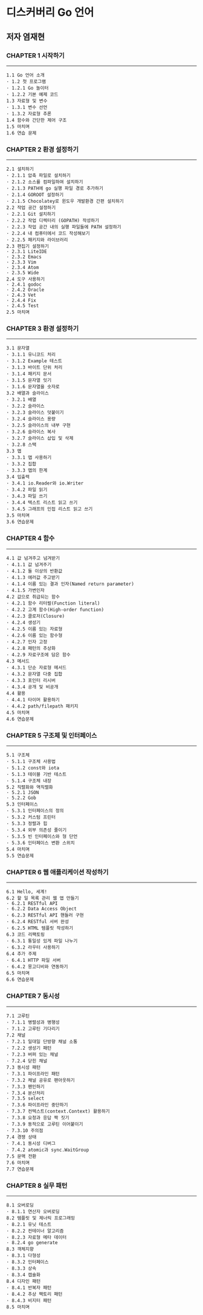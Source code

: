 디스커버리 Go 언어
======================================================
저자 염재현
---------------------------------

### CHAPTER 1 시작하기
------------------
```
1.1 Go 언어 소개
· 1.2 첫 프로그램
· 1.2.1 Go 놀이터
· 1.2.2 기본 예제 코드
1.3 자료형 및 변수
· 1.3.1 변수 선언
· 1.3.2 자료형 추론
1.4 함수와 간단한 제어 구조
1.5 마치며
1.6 연습 문제
```

### CHAPTER 2 환경 설정하기
----------------------
```
2.1 설치하기
· 2.1.1 압축 파일로 설치하기
· 2.1.2 소스를 컴파일하여 설치하기
· 2.1.3 PATH에 go 실행 파일 경로 추가하기
· 2.1.4 GOROOT 설정하기
· 2.1.5 Chocolatey로 윈도우 개발환경 간편 설치하기
2.2 작업 공간 설정하기
· 2.2.1 Git 설치하기
· 2.2.2 작업 디렉터리 (GOPATH) 작성하기
· 2.2.3 작업 공간 내의 실행 파일들에 PATH 설정하기
· 2.2.4 내 컴퓨터에서 코드 작성해보기
· 2.2.5 패키지와 라이브러리
2.3 편집기 설정하기
· 2.3.1 LiteIDE
· 2.3.2 Emacs
· 2.3.3 Vim
· 2.3.4 Atom
· 2.3.5 Wide
2.4 도구 사용하기
· 2.4.1 godoc
· 2.4.2 Oracle
· 2.4.3 Vet
· 2.4.4 Fix
· 2.4.5 Test
2.5 마치며
```

### CHAPTER 3 환경 설정하기
------------------
```
3.1 문자열
· 3.1.1 유니코드 처리
· 3.1.2 Example 테스트
· 3.1.3 바이트 단위 처리
· 3.1.4 패키지 문서
· 3.1.5 문자열 잇기
· 3.1.6 문자열을 숫자로
3.2 배열과 슬라이스
· 3.2.1 배열
· 3.2.2 슬라이스
· 3.2.3 슬라이스 덧붙이기
· 3.2.4 슬라이스 용량
· 3.2.5 슬라이스의 내부 구현
· 3.2.6 슬라이스 복사
· 3.2.7 슬라이스 삽입 및 삭제
· 3.2.8 스택
3.3 맵
· 3.3.1 맵 사용하기
· 3.3.2 집합
· 3.3.3 맵의 한계
3.4 입출력
· 3.4.1 io.Reader와 io.Writer
· 3.4.2 파일 읽기
· 3.4.3 파일 쓰기
· 3.4.4 텍스트 리스트 읽고 쓰기
· 3.4.5 그래프의 인접 리스트 읽고 쓰기
3.5 마치며
3.6 연습문제
```

### CHAPTER 4 함수
--------------
```
4.1 값 넘겨주고 넘겨받기
· 4.1.1 값 넘겨주기
· 4.1.2 둘 이상의 반환값
· 4.1.3 에러값 주고받기
· 4.1.4 이름 있는 결과 인자(Named return parameter)
· 4.1.5 가변인자
4.2 값으로 취급되는 함수
· 4.2.1 함수 리터럴(Function literal)
· 4.2.2 고계 함수(High-order function)
· 4.2.3 클로저(Closure)
· 4.2.4 생성기
· 4.2.5 이름 있는 자료형
· 4.2.6 이름 있는 함수형
· 4.2.7 인자 고정
· 4.2.8 패턴의 추상화
· 4.2.9 자료구조에 담은 함수
4.3 메서드
· 4.3.1 단순 자료형 메서드
· 4.3.2 문자열 다중 집합
· 4.3.3 포인터 리시버
· 4.3.4 공개 및 비공개
4.4 활용
· 4.4.1 타이머 활용하기
· 4.4.2 path/filepath 패키지
4.5 마치며
4.6 연습문제
```

### CHAPTER 5 구조체 및 인터페이스
----------------------------
```
5.1 구조체
· 5.1.1 구조체 사용법
· 5.1.2 const와 iota
· 5.1.3 테이블 기반 테스트
· 5.1.4 구조체 내장
5.2 직렬화와 역직렬화
· 5.2.1 JSON
· 5.2.2 Gob
5.3 인터페이스
· 5.3.1 인터페이스의 정의
· 5.3.2 커스텀 프린터
· 5.3.3 정렬과 힙
· 5.3.4 외부 의존성 줄이기
· 5.3.5 빈 인터페이스와 형 단언
· 5.3.6 인터페이스 변환 스위치
5.4 마치며
5.5 연습문제
```

### CHAPTER 6 웹 애플리케이션 작성하기
-------------------------
```
6.1 Hello, 세계!
6.2 할 일 목록 관리 웹 앱 만들기
· 6.2.1 RESTful API
· 6.2.2 Data Access Object
· 6.2.3 RESTful API 핸들러 구현
· 6.2.4 RESTful 서버 완성
· 6.2.5 HTML 템플릿 작성하기
6.3 코드 리팩토링
· 6.3.1 통일성 있게 파일 나누기
· 6.3.2 라우터 사용하기
6.4 추가 주제
· 6.4.1 HTTP 파일 서버
· 6.4.2 몽고디비와 연동하기
6.5 마치며
6.6 연습문제
```

### CHAPTER 7 동시성
--------------------
```
7.1 고루틴
· 7.1.1 병렬성과 병행성
· 7.1.2 고루틴 기다리기
7.2 채널
· 7.2.1 일대일 단방향 채널 소통
· 7.2.2 생성기 패턴
· 7.2.3 버퍼 있는 채널
· 7.2.4 닫힌 채널
7.3 동시성 패턴
· 7.3.1 파이프라인 패턴
· 7.3.2 채널 공유로 팬아웃하기
· 7.3.3 팬인하기
· 7.3.4 분산처리
· 7.3.5 select
· 7.3.6 파이프라인 중단하기
· 7.3.7 컨텍스트(context.Context) 활용하기
· 7.3.8 요청과 응답 짝 짓기
· 7.3.9 동적으로 고루틴 이어붙이기
· 7.3.10 주의점
7.4 경쟁 상태
· 7.4.1 동시성 디버그
· 7.4.2 atomic과 sync.WaitGroup
7.5 문맥 전환
7.6 마치며
7.7 연습문제
```

### CHAPTER 8 실무 패턴
-------------------
```
8.1 오버로딩
· 8.1.1 연산자 오버로딩
8.2 템플릿 및 제너릭 프로그래밍
· 8.2.1 유닛 테스트
· 8.2.2 컨테이너 알고리즘
· 8.2.3 자료형 메타 데이터
· 8.2.4 go generate
8.3 객체지향
· 8.3.1 다형성
· 8.3.2 인터페이스
· 8.3.3 상속
· 8.3.4 캡슐화
8.4 디자인 패턴
· 8.4.1 반복자 패턴
· 8.4.2 추상 팩토리 패턴
· 8.4.3 비지터 패턴
8.5 마치며
```
